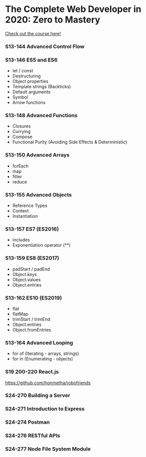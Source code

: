# The Complete Web Developer in 2020: Zero to Mastery
[Check out the course here!](https://www.udemy.com/course/the-complete-web-developer-zero-to-mastery/)

### S13-144 Advanced Control Flow

### S13-146 ES5 and ES6
- let / const
- Destructuring
- Object properties
- Template strings (Backticks)
- Default arguments
- Symbol
- Arrow functions

### S13-148 Advanced Functions
- Closures
- Currying
- Compose
- Functional Purity (Avoiding Side Effects & Deterministic)

### S13-150 Advanced Arrays
- forEach
- map
- filter
- reduce

### S13-155 Advanced Objects
- Reference Types
- Context
- Instantiation

### S13-157 ES7 (ES2016)
- includes
- Exponentiation operator (**)

### S13-159 ES8 (ES2017)
- padStart / padEnd
- Object.keys
- Object.values
- Object.entries

### S13-162 ES10 (ES2019)
- flat
- flatMap
- trimStart / trimEnd
- Object.entries
- Object.fromEntries

### S13-164 Advanced Looping
- for of (Iterating - arrays, strings)
- for in (Enumerating - objects)

### S19 200-220 React.js
https://github.com/honmetha/robofriends

### S24-270 Building a Server

### S24-271 Introduction to Express

### S24-274 Postman

### S24-276 RESTful APIs

### S24-277 Node File System Module
